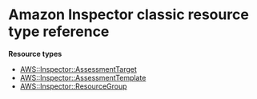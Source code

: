 # Amazon Inspector classic resource type reference<a name="AWS_Inspector"></a>

**Resource types**

- [AWS::Inspector::AssessmentTarget](aws-resource-inspector-assessmenttarget.md)
- [AWS::Inspector::AssessmentTemplate](aws-resource-inspector-assessmenttemplate.md)
- [AWS::Inspector::ResourceGroup](aws-resource-inspector-resourcegroup.md)
